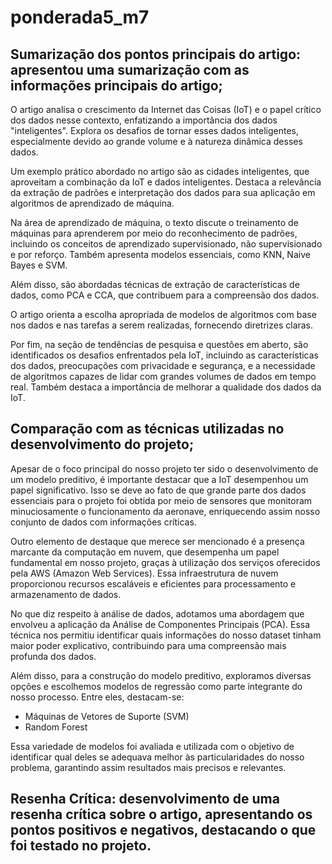 # ponderada5_m7
 
## Sumarização dos pontos principais do artigo: apresentou uma sumarização com as informações principais do artigo;

O artigo analisa o crescimento da Internet das Coisas (IoT) e o papel crítico dos dados nesse contexto, enfatizando a importância dos dados "inteligentes". Explora os desafios de tornar esses dados inteligentes, especialmente devido ao grande volume e à natureza dinâmica desses dados.

Um exemplo prático abordado no artigo são as cidades inteligentes, que aproveitam a combinação da IoT e dados inteligentes. Destaca a relevância da extração de padrões e interpretação dos dados para sua aplicação em algoritmos de aprendizado de máquina.

Na área de aprendizado de máquina, o texto discute o treinamento de máquinas para aprenderem por meio do reconhecimento de padrões, incluindo os conceitos de aprendizado supervisionado, não supervisionado e por reforço. Também apresenta modelos essenciais, como KNN, Naive Bayes e SVM.

Além disso, são abordadas técnicas de extração de características de dados, como PCA e CCA, que contribuem para a compreensão dos dados.

O artigo orienta a escolha apropriada de modelos de algoritmos com base nos dados e nas tarefas a serem realizadas, fornecendo diretrizes claras.

Por fim, na seção de tendências de pesquisa e questões em aberto, são identificados os desafios enfrentados pela IoT, incluindo as características dos dados, preocupações com privacidade e segurança, e a necessidade de algoritmos capazes de lidar com grandes volumes de dados em tempo real. Também destaca a importância de melhorar a qualidade dos dados da IoT.

## Comparação com as técnicas utilizadas no desenvolvimento do projeto;
Apesar de o foco principal do nosso projeto ter sido o desenvolvimento de um modelo preditivo, é importante destacar que a IoT desempenhou um papel significativo. Isso se deve ao fato de que grande parte dos dados essenciais para o projeto foi obtida por meio de sensores que monitoram minuciosamente o funcionamento da aeronave, enriquecendo assim nosso conjunto de dados com informações críticas.

Outro elemento de destaque que merece ser mencionado é a presença marcante da computação em nuvem, que desempenha um papel fundamental em nosso projeto, graças à utilização dos serviços oferecidos pela AWS (Amazon Web Services). Essa infraestrutura de nuvem proporcionou recursos escaláveis e eficientes para processamento e armazenamento de dados.

No que diz respeito à análise de dados, adotamos uma abordagem que envolveu a aplicação da Análise de Componentes Principais (PCA). Essa técnica nos permitiu identificar quais informações do nosso dataset tinham maior poder explicativo, contribuindo para uma compreensão mais profunda dos dados.

Além disso, para a construção do modelo preditivo, exploramos diversas opções e escolhemos modelos de regressão como parte integrante do nosso processo. Entre eles, destacam-se:

- Máquinas de Vetores de Suporte (SVM)
- Random Forest

Essa variedade de modelos foi avaliada e utilizada com o objetivo de identificar qual deles se adequava melhor às particularidades do nosso problema, garantindo assim resultados mais precisos e relevantes.

## Resenha Crítica: desenvolvimento de uma resenha crítica sobre o artigo, apresentando os pontos positivos e negativos, destacando o que foi testado no projeto.

